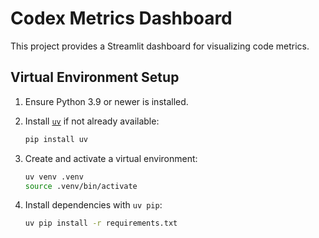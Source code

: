 # Codex Metrics Dashboard

This project provides a Streamlit dashboard for visualizing code metrics.

## Virtual Environment Setup

1. Ensure Python 3.9 or newer is installed.
2. Install [`uv`](https://github.com/astral-sh/uv) if not already available:

   ```bash
   pip install uv
   ```

3. Create and activate a virtual environment:

   ```bash
   uv venv .venv
   source .venv/bin/activate
   ```

4. Install dependencies with `uv pip`:

   ```bash
   uv pip install -r requirements.txt
   ```

